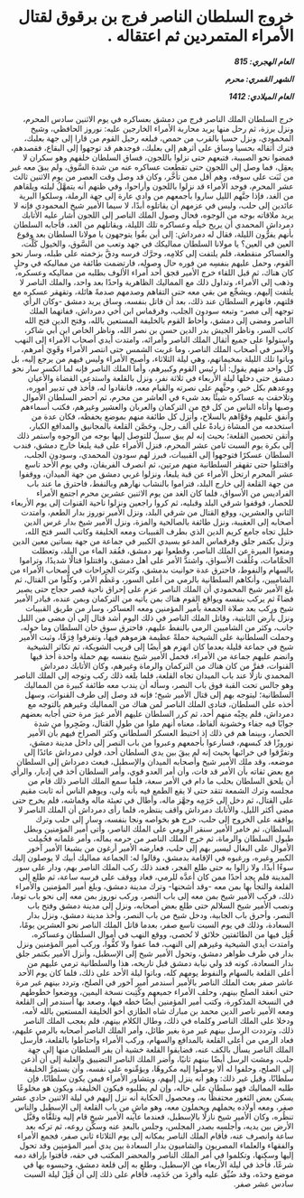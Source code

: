 <h1 dir="rtl">خروج السلطان الناصر فرج بن برقوق لقتال الأمراء المتمردين ثم اعتقاله  .</h1>

<h5 dir="rtl">العام الهجري:  815

الشهر القمري: محرم

العام الميلادي: 1412</h5>

<p dir="rtl">خرج السلطان الملك الناصر فرج من دمشق بعساكره في يوم الاثنين سادس المحرم، ونزل برزة، ثم رحل منها يريد محاربة الأمراء الخارجين عليه: نوروز الحافظي، وشيخ المحمودي، ونزل حسيا بالقرب من حمص، فبلغه رحيل القوم من قارا إلى جهة بعلبك، فترك أثقاله بحسيا وساق على أثرهم إلى بعلبك، فوجدهم قد توجهوا إلى البقاع، فقصدهم، فمضوا نحو الصبيبة، فتبعهم حتى نزلوا باللجون، فساق السلطان خلفهم وهو سكران لا يعقِل، فما وصل إلى اللجون حتى تقطعت عساكره عنه من شدة السَّوق، ولم يبقَ معه غير من ثَبَت على سوقه، وهم أقل ممن تأخَّر، وكان قد وصل وقت العصر من يوم الاثنين ثالث عشر المحرم، فوجد الأمراء قد نزلوا باللجون وأراحوا، وفي ظنهم أنه يتمهَّلُ ليلته ويلقاهم من الغد، فإذا جنَّهم الليل ساروا بأجمعهم من وادي عارة إلى جهة الرملة، وسلكوا البرية عائدين إلى حلب، وليس في عزمهم أن يقاتلوه أبدًا، لا سيما الأمير شيخ المحمودي فإنه لا يريد ملاقاته بوجه من الوجوه، فحال وصول الملك الناصر إلى اللجون أشار عليه الأتابك دمرداش المحمدي أن يريح خيلَه وعساكره تلك الليلة، ويقاتلهم من الغد، فأجابه السلطان بأنهم يفرُّون الليلة، فقال له دمرداش: إلى أين بقُوا يتوجهون يا مولانا السلطان بعد وقوع العين في العين؟ يا مولانا السلطان مماليكك في جهد وتعب من السَّوق، والخيول كَلَّت، والعساكر منقطعة، فلم يلتفت إلى كلامِه، وحرَّك فرسه ودقَّ بزخمته على طبله، وسار نحو القوم، وحمل عليهم بنفسِه من فوره حال وصولِه، فارتضمت طائفة من مماليكه في وحلٍ كان هناك، ثم قبل اللقاء خرج الأمير قجق أحد أمراء الألوف بطلبه من مماليكه وعسكره، وذهب إلى الأمراء، وتداول ذلك مع المماليك الظاهرية واحدًا بعد واحد، والملك الناصر لا يلتفت إليهم، ويشجِّع من بقي معه حتى التقاهم وصدمهم صدمةً هائلة، وتقهقر عسكره مع قلتهم، فانهزم السلطان عند ذلك، بعد أن قاتل بنفسه، وساق يريد دمشق -وكان الرأي توجهه إلى مصر- وتبعه سودون الجلب، وقرقماس ابن أخي دمرداش، ففاتهما الملك الناصر ومضى إلى دمشق، وأحاط القوم بالخليفة المستعين بالله، وفتح الدين فتح الله كاتب السر، وناظر الجيش بدر الدين حسن بن نصر الله، وناظر الخاص ابن أبي شاكر، واستولوا على جميع أثقال الملك الناصر وأمرائه، وامتدت أيدي أصحاب الأمراء إلى النهب والأسر في أصحاب الملك الناصر، وما غربت الشمس حتى انتصر الأمراء وقَوِيَ أمرهم، وباتوا تلك الليلة بمخيماتهم، وهي ليلة الثلاثاء، وأصبح الأمراء وليس فيهم من يرجع إليه، بل كل واحد منهم يقول: أنا رئيس القوم وكبيرهم، وأما الملك الناصر فإنه لما انكسر سار نحو دمشق حتى دخلها ليلة الأربعاء في ثلاثة نفر، ونزل بالقلعة واستدعى القضاة والأعيان ووعدهم بكل خير، وحثَّهم على نصرته والقيام معه، فانقادوا له، فأخذ في تدبير أموره، وتلاحقت به عساكره شيئًا بعد شيء في العاشر من محرم، ثم أحضر السلطان الأموال وصبها وأتاه الناس من كل فج من التركمان والعربان والعشير وغيرهم، فكتب أسماءهم وأنفق عليهم وقوَّاهم بالسلاح، وأنزل كل طائفة منهم بموضع يحفظه، فكان عدة من استخدمه من المشاة زيادةً على ألف رجل، وحَصَّن القلعة بالمجانيق والمدافع الكبار، وأتقن تحصين القلعة؛ بحيث إنه لم يبق سبيلٌ للتوصل إليها بوجه من الوجوه واستمر ذلك إلى بكرة يوم السبت ثامن عشر المحرم، فنزل الأمراء على قبة يلبغا خارج دمشق، فندب السلطان عسكرًا فتوجهوا إلى القبيبات، فبرز لهم سودون المحمدي، وسودون الجلب، واقتتلوا حتى تقهقر السلطانية منهم مرتين، ثم انصرف الفريقان، وفي يوم الأحد تاسع عشر المحرم ارتحل الأمراء عن قبة يلبغا، ونزلوا غربي دمشق من جهة الميدان، ووقفوا من جهة القلعة إلى خارج البلد، فتراموا بالنشاب نهارهم وبالنفط، فاحترق ما عند باب الفراديس من الأسواق، فلما كان الغد من يوم الاثنين عشرين محرم اجتمع الأمراء للحصار، فوقفوا شرقي البلد وقبليه، ثم كروا راجعين ونزلوا ناحية القنوات إلى يوم الأربعاء الثاني والعشرين، ووقع القتال من شرقي البلد، ونزل الأمير نوروز بدار الطعم، وامتدت أصحابه إلى العقيبة، ونزل طائفة بالصالحية والمزة، ونزل الأمير شيخ بدار غرس الدين خليل تجاه جامع كريم الدين الذي بطرف القبيبات ومعه الخليفة وكاتب السر فتح الله، ونزل بكتمر جلق وقرقماس المدعو بسيدي الكبير في جماعة من جهة بساتين معين الدين ومنعوا الميرة عن الملك الناصر، وقطعوا نهر دمشق، ففُقد الماء من البلد، وتعطلت الحمَّامات، وغُلِّقت الأسواق، واشتدَّ الأمر على أهل دمشق، واقتتلوا قتالًا شديدًا، وتراموا بالسهام والنفوط، فاحترق عدة حوانيت بدمشق، وكثرت الجراحات في أصحاب الأمراء من الشاميين، وأنكاهم السلطانية بالرمي من أعلى السور، وعَظُم الأمر، وكلُّوا من القتال، ثم بلغ الأمير شيخ المحمودي أن الملك الناصر عزم على إحراق ناحية قصر حجاج حتى يصير فضاءً ثم يركب بنفسه ويواقع القوم هناك بمن يأتيه من التركمان وبمن عنده، فبادر الأمير شيخ وركب بعد صلاة الجمعة بأمير المؤمنين ومعه العساكر، وسار من طريق القبيبات ونزل بأرض الثابتية، وقاتل الملك الناصر في ذلك اليوم أشد قتال إلى أن مضى من الليل جانب، وكثر من الشاميين الرمي بالنفط عليهم، فاحترق سوق خان السلطان وما حوله، وحملت السلطانية على الشيخية حملةً عظيمة هزموهم فيها، وتفرقوا فِرَقًا، وثبت الأمير شيخ في جماعة قليلة بعدما كان انهزم هو أيضًا إلى قريب الشويكة، ثم تكاثر الشيخية وانضم عليهم جماعة من الأمراء، فحمل الأمير شيخ بنفسه بهم حملة واحدة أخذ فيها القنوات، ففرَّ من كان هناك من التركمان والرماة وغيرهم، وكان الأتابك دمرداش المحمدي نازلًا عند باب الميدان تجاه القلعة، فلما بلغه ذلك ركب وتوجه إلى الملك الناصر وهو جالس تحت القبة فوق باب النصر، وسأله أن يندب معه طائفة كبيرة من المماليك السلطانية؛ ليتوجه بهم إلى قتال الأمير شيخ؛ فإنه قد وصل إلى طرف القنوات، وسهل أخذه على السلطان، فنادى الملك الناصر لمن هناك من المماليك وغيرهم بالتوجه مع دمرداش، فلم يجِبْه منهم أحد، ثم كرر السلطان عليهم الأمر غيرَ مرة حتى أجابه بعضهم جوابًا فيه جفاء وخشونة ألفاظ، معناه أنهم ملوا من طولِ القتال، وضَجِروا من شدة الحصار، وبينما هم في ذلك إذ اختبط العسكر السلطاني وكثر الصراخ فيهم بأن الأمير نوروزًا قد كبسهم، فسارعوا بأجمعهم وعبروا من باب النصر إلى داخل مدينة دمشق، وتفرَّقوا في خرائبها بحيث إنه لم يبقَ بين يدي السلطان أحد، فولى دمرداش عائدًا إلى موضعه، وقد ملك الأمير شيخ وأصحابه الميدان والإسطبل، فبعث دمرداش إلى السلطان مع بعض ثقاته بأن الأمر قد فات، وأن أمر العدو قوي، وأمر السلطان أخذ في إدبار، والرأي أن يلحق السلطان بحلب ما دام في الأمر سعة، فلما سمع الملك الناصر ذلك قام من مجلسه وترك الشمعة تتقد حتى لا يقع الطمع فيه بأنه ولى، ويوهم الناس أنه ثابت مقيم على القتال، ثم دخل إلى حَرَمِه وجهَّز ماله، وأطال في تعبئة ماله وقماشه، فلم يخرج حتى مضى أكثر الليل، والأتابك دمرداش واقف ينتظره، فلما رأى دمرداش أن الملك الناصر لا يوافقه على الخروج إلى حلب، خرج هو بخواصه ونجا بنفسه، وسار إلى حلب وترك السلطان، ثم خامر الأمير سنقر الرومي على الملك الناصر، وأتى أمير المؤمنين وبطل طبول السلطان والرماة، ثم خرج الملك الناصر من حرمه بماله، وأمر غلمانه فحُمِلت الأموال على البغال ليسير بهم إلى حلب، فعارضه الأمير أرغون من بشبغا الأمير آخور الكبير وغيره، ورغبوه في الإقامة بدمشق، وقالوا له: الجماعة مماليك أبيك لا يوصلون إليك سوءًا أبدًا، ولا زالوا به حتى طلع الفجر، فعند ذلك ركب الملك الناصر بهم، ودار على سور المدينة فلم يجد أحدًا ممن كان أعدَّه للرمي، فعاد ووقف على فرسه ساعة، ثم طلع إلى القلعة والتجأ بها بمن معه -وقد أشحنها- وترك مدينة دمشق، وبلغ أمير المؤمنين والأمراء ذلك، فركب الأمير شيخ بمن معه إلى باب النصر، وركب نوروز بمن معه إلى نحو باب توما، ونصب الأمير شيخ السلالم حتى طلع بعض أصحابه، ونزل إلى مدينة دمشق وفتح باب النصر، وأحرق باب الجابية، ودخل شيخ من باب النصر، وأخذ مدينة دمشق، ونزل بدار السعادة، وذلك في يوم السبت تاسع صفر، بعدما قاتل الملك الناصر نحو العشرين يومًا، قُتِل فيها من الطائفتين خلائق لا تُحصى، ووقع النهب في أموال السلطان وعساكره، وامتدت أيدي الشيخية وغيرهم إلى النهب، فما عفوا ولا كفُّوا، وركب أمير المؤمنين ونزل بدار في طرف ظواهر دمشق، وتحول الأمير شيخ إلى الإسطبل، وأنزل الأمير بكتمر جلق بدار السعادة، كونه قد ولي نيابة دمشق قبل تاريخه، هذا والسلطانية ترمي عليهم من أعلى القلعة بالسهام والنفوط يومهم كله، وباتوا ليلة الأحد على ذلك، فلما كان يوم الأحد عاشر صفر بعث الملك الناصر بالأمير أسندمر أمير آخور في الصلح، وتردد بينهم غير مرة حتى انعقد الصلح بينهم، وحلف الأمراء جميعهم وكُتِبت نسخة اليمين، ووضعوا خطوطهم في النسخة المذكورة، وكتب أمير المؤمنين أيضًا خطه فيها، وصعد بها أسندمر إلى القلعة ومعه الأمير ناصر الدين محمد بن مبارك شاه الطازي أخو الخليفة المستعين بالله لأمه، ودخلا على الملك الناصر وكلماه في ذلك، وطال الكلام بينهم، فلم يعجب الملك الناصر ذلك، وترددت الرسل بينهم غير مرة بغير طائل، وأمر الملك الناصر أصحابه بالرمي عليهم، فعاد الرمي من أعلى القلعة بالمدافع والسهام، وركب الأمراء واحتاطوا بالقلعة، فأرسل الملك الناصر يسأل بالكف عنه، فضايقوا القلعة خشية أن يفر السلطان منها إلى جهة حلب، ومشت الرسل أيضًا بينهم ثانيًا، وأضر الملك الناصر التضييق والغلبة إلى أن أذعن إلى الصلح، وحلفوا له ألا يوصلوا إليه مكروهًا، ويؤمِّنوه على نفسه، وأن يستمِرَّ الخليفة سلطانًا، وقيل غير ذلك: وهو أنه ينزل إليهم، ويتشاور الأمراء فيمن يكون سلطانًا، فإن طلبه المماليك فهو سلطان على حاله، وإن لم يطلبوه فيكون الخليفة، ويكون هو مخلوعًا يسكن بعض الثغور محتفظًا به، ومحصول الحكاية أنه نزل إليهم في ليلة الاثنين حادي عشر صفر، ومعه أولاده يحملهم ويحملون معه، وهو ماشٍ من باب القلعة إلى الإسطبل والناس تنظُره، وكان الأمير شيخ نازلًا بالإسطبل، فعندما عاينه الأمير شيخ قام إليه وتلقَّاه وقبَّل الأرض بين يديه، وأجلسه بصدر المجلس، وجلس بالبعدِ عنه وسكَّن روعه، ثم تركه بعد ساعة وانصرف عنه، فأقام الملك الناصر بمكانه إلى يوم الثلاثاء ثاني صفر، فجمع الأمراء والفقهاء والعلماء المصريون والشاميون بدار السعادة بين يدي أمير المؤمنين وقد تحول إليها وسكنها، وتكلموا في أمر الملك الناصر والمحضر المكتب في حقه، فأفتوا بإراقة دمه شرعًا، فأخذ في ليلة الأربعاء من الإسطبل، وطلع به إلى قلعة دمشق، وحبسوه بها في موضع وحدَه، وقد ضُيِّق عليه وأُفرِدَ من خَدَمِه، فأقام على ذلك إلى أن قُتِلَ ليلة السبت سادس عشر صفر.</p></br>
